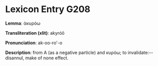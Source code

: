 # Lexicon Entry G208

**Lemma**: ἀκυρόω

**Transliteration (xlit)**: akyróō

**Pronunciation**: ak-oo-ro'-o

**Description**:
from Α (as a negative particle) and κυρόω; to invalidate:--disannul, make of none effect.
